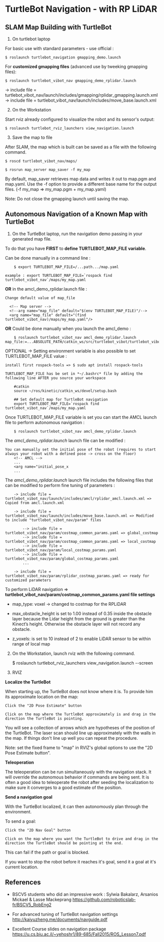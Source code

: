 # TurtleBot Navigation - with RP LiDAR

## SLAM Map Building with TurtleBot

1. On turtlebot laptop

For basic use with standard parameters - use official :

    $ roslaunch turtlebot_navigation gmapping_demo.launch

For **customized gmapping files** (advanced use by tweeking gmapping files):

    $ roslaunch turtlebot_vibot_nav gmapping_demo_rplidar.launch

  -> include file = turtlebot_vibot_nav/launch/includes/gmapping/rplidar_gmapping.launch.xml
  -> include file = turtlebot_vibot_nav/launch/includes/move_base.launch.xml

2. On the Workstation

Start rviz already configured to visualize the robot and its sensor's output:
    
    $ roslaunch turtlebot_rviz_launchers view_navigation.launch

3. Save the map to file

After SLAM, the map which is built can be saved as a file with the following command.

    $ roscd turtlebot_vibot_nav/maps/

    $ rosrun map_server map_saver -f my_map

By default, map_saver retrieves map data and writes it out to map.pgm and map.yaml.
Use the -f option to provide a different base name for the output files.
(-f my_map => my_map.pgm + my_map.yaml)

Note: Do not close the gmapping launch until saving the map. 

## Autonomous Navigation of a Known Map with TurtleBot

1. On the TurtleBot laptop, run the navigation demo passing in your generated map file.

To do that you have **FIRST** to **define TURTLEBOT_MAP_FILE variable**.

Can be done manually in a command line :

        $ export TURTLEBOT_MAP_FILE=/...path.../map.yaml

    example : export TURTLEBOT_MAP_FILE=`rospack find turtlebot_vibot_nav`/maps/my_map.yaml

**OR** in the amcl_demo_rplidar.launch file :

    Change default value of map_file

      <!-- Map server -->
      <!--arg name="map_file" default="$(env TURTLEBOT_MAP_FILE)"/-->
      <arg name="map_file" default="(find turtlebot_vibot_nav)/maps/my_map.yaml"/>

**OR** Could be done manually when you launch the amcl_demo :

        $ roslaunch turtlebot_vibot_nav amcl_demo_rplidar.launch map_file:=...ABSOLUTE_PATH/catkin_ws/src/turtlebot_vibot/turtlebot_vibot_nav/maps/my_map.yaml

OPTIONAL -> Setting environment variable is also possible to set TURTLEBOT_MAP_FILE value :

    install first rospack-tools => $ sudo apt install rospack-tools

    TURTLEBOT_MAP_FILE has be set in *~/.bashrc* file by adding the following line AFTER you source your workspace
        
        #catkin
        source ~/ros/kinetic/catkin_ws/devel/setup.bash

        ## Set default map for TurtleBot navigation
        export TURTLEBOT_MAP_FILE=`rospack find turtlebot_vibot_nav`/maps/my_map.yaml

Once TURTLEBOT_MAP_FILE variable is set you can start the AMCL launch file to perform autonomous navigation :

        $ roslaunch turtlebot_vibot_nav amcl_demo_rplidar.launch

The *amcl_demo_rplidar.launch* launch file can be modified :

    You can manually set the initial pose of the robot (requires to start always your robot with a defined pose -> cross on the floor)
        <!-- AMCL -->
        ...
        <arg name="initial_pose_x
        ...

The *amcl_demo_rplidar.launch* launch file includes the following files that can be modified to perform fine tuning of parameters :

        -> include file = turtlebot_vibot_nav/launch/includes/amcl/rplidar_amcl.launch.xml => Copied from amcl.launch.xml

        -> include file = turtlebot_vibot_nav/launch/includes/move_base.launch.xml => Modified to include "turtlebot_vibot_nav/param" files

            --> include file = turtlebot_vibot_nav/param/costmap_common_params.yaml => global_costmap
            --> include file = turtlebot_vibot_nav/param/costmap_common_params.yaml => local_costmap
            --> include file = turtlebot_vibot_nav/param/local_costmap_params.yaml
            --> include file = turtlebot_vibot_nav/param/global_costmap_params.yaml
            ...
        
        -> include file = turtlebot_vibot_nav/param/rplidar_costmap_params.yaml => ready for customized parameters

To perform LiDAR navigation => **turtlebot_vibot_nav/param/costmap_common_params.yaml file settings**

- map_type: voxel -> changed to costmap for the RPLiDAR

- max_obstacle_height is set to 1.00 instead of 0.35 inside the obstacle layer because the Lidar height from the ground is greater than the Kinect’s height. Otherwise the obstacle layer will not record any obstacle.

- z_voxels: is set to 10 instead of 2 to enable LiDAR sensor to be within range of local map 

2. On the Workstation, launch rviz with the following command.

    $ roslaunch turtlebot_rviz_launchers view_navigation.launch --screen

3. RVIZ

**Localize the TurtleBot**

When starting up, the TurtleBot does not know where it is. To provide him its approximate location on the map:

    Click the "2D Pose Estimate" button

    Click on the map where the TurtleBot approximately is and drag in the direction the TurtleBot is pointing. 

You will see a collection of arrows which are hypotheses of the position of the TurtleBot. The laser scan should line up approximately with the walls in the map. If things don't line up well you can repeat the procedure.

Note: set the fixed frame to "map" in RVIZ's global options to use the "2D Pose Estimate button".

**Teleoperation**

The teleoperation can be run simultaneously with the navigation stack. It will override the autonomous behavior if commands are being sent. It is often a good idea to teleoperate the robot after seeding the localization to make sure it converges to a good estimate of the position.

**Send a navigation goal**

With the TurtleBot localized, it can then autonomously plan through the environment.

To send a goal:

    Click the "2D Nav Goal" button

    Click on the map where you want the TurtleBot to drive and drag in the direction the TurtleBot should be pointing at the end. 

This can fail if the path or goal is blocked.

If you want to stop the robot before it reaches it's goal, send it a goal at it's current location. 

## References

- BSCV5 students who did an impressive work : Sylwia Bakalarz, Arsanios Mickael & Lasse Mackeprang
https://github.com/roboticslab-fr/BSCV5_RobEng2

- For advanced tuning of TurtleBot navigation settings
http://kaiyuzheng.me/documents/navguide.pdf

- Excellent Course slides on navigation package
https://u.cs.biu.ac.il/~yehoshr1/89-685/Fall2015/ROS_Lesson7.pdf

